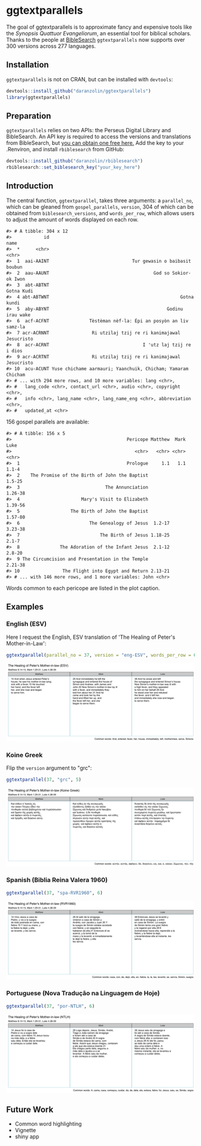 <!-- README.md is generated from README.Rmd. Please edit that file -->
ggtextparallels
===============

The goal of ggtextparallels is to approximate fancy and expensive tools like the *Synopsis Quattuor Evangeliorum*, an essential tool for biblical scholars. Thanks to the people at [BibleSearch](http://bibles.org/eng-GNTD/Gen/1) `ggtextparallels` now supports over 300 versions across 277 languages.

Installation
------------

`ggtextparallels` is not on CRAN, but can be installed with `devtools`:

``` r
devtools::install_github("daranzolin/ggtextparallels")
library(ggtextparallels)
```

Preparation
-----------

`ggtextparallels` relies on two APIs: the Perseus Digital Library and BibleSearch. An API key is required to access the versions and translations from BibleSearch, but [you can obtain one free here.](http://bibles.org/pages/api) Add the key to your .Renviron, and install `rbiblesearch` from GitHub:

``` r
devtools::install_github("daranzolin/rbiblesearch")
rbiblesearch::set_biblesearch_key("your_key_here")
```

Introduction
------------

The central function, `ggtextparallel`, takes three arguments: a `parallel_no`, which can be gleaned from `gospel_parallels`, `version`, 304 of which can be obtained from `biblesearch_versions`, and `words_per_row`, which allows users to adjust the amount of words displayed on each row.

    #> # A tibble: 304 x 12
    #>            id                                                        name
    #>  *      <chr>                                                       <chr>
    #>  1  aai-AAINT                               Tur gewasin o baibasit boubun
    #>  2  aau-AAUNT                                       God so Sokior-ok Iwon
    #>  3  abt-ABTNT                                                  Gotna Kudi
    #>  4 abt-ABTWNT                                                 Gotna kundi
    #>  5  aby-ABYNT                                            Godinu irau wake
    #>  6  acf-ACFNT               Tèstèman nèf-la: Épi an posyòn an liv samz-la
    #>  7 acr-ACRNNT                Ri utzilaj tzij re ri kanimajawal Jesucristo
    #>  8  acr-ACRNT                                   I 'utz laj tzij re i dios
    #>  9 acr-ACRTNT                Ri utzilaj tzij re ri kanimajawal Jesucristo
    #> 10  acu-ACUNT Yuse chichame aarmauri; Yaanchuik, Chicham; Yamaram Chicham
    #> # ... with 294 more rows, and 10 more variables: lang <chr>,
    #> #   lang_code <chr>, contact_url <chr>, audio <chr>, copyright <chr>,
    #> #   info <chr>, lang_name <chr>, lang_name_eng <chr>, abbreviation <chr>,
    #> #   updated_at <chr>

156 gospel parallels are available:

    #> # A tibble: 156 x 5
    #>                                           Pericope Matthew  Mark    Luke
    #>                                              <chr>   <chr> <chr>   <chr>
    #>  1                                        Prologue     1.1   1.1   1.1-4
    #>  2    The Promise of the Birth of John the Baptist                1.5-25
    #>  3                                The Annunciation               1.26-38
    #>  4                       Mary's Visit to Elizabeth               1.39-56
    #>  5                   The Birth of John the Baptist               1.57-80
    #>  6                          The Genealogy of Jesus  1.2-17       3.23-38
    #>  7                              The Birth of Jesus 1.18-25         2.1-7
    #>  8               The Adoration of the Infant Jesus  2.1-12        2.8-20
    #>  9 The Circumcision and Presentation in the Temple               2.21-38
    #> 10                The Flight into Egypt and Return 2.13-21              
    #> # ... with 146 more rows, and 1 more variables: John <chr>

Words common to each pericope are listed in the plot caption.

Examples
--------

### English (ESV)

Here I request the English, ESV translation of 'The Healing of Peter's Mother-in-Law':

``` r
ggtextparallel(parallel_no = 37, version = "eng-ESV", words_per_row = 6)
```

![](README-example-1.png)

### Koine Greek

Flip the `version` argument to "grc":

``` r
ggtextparallel(37, "grc", 5)
```

![](README-unnamed-chunk-6-1.png)

### Spanish (Biblia Reina Valera 1960)

``` r
ggtextparallel(37, "spa-RVR1960", 6)
```

![](README-unnamed-chunk-7-1.png)

### Portuguese (Nova Tradução na Linguagem de Hoje)

``` r
ggtextparallel(37, "por-NTLH", 6)
```

![](README-unnamed-chunk-8-1.png)

Future Work
-----------

-   Common word highlighting
-   Vignette
-   shiny app
